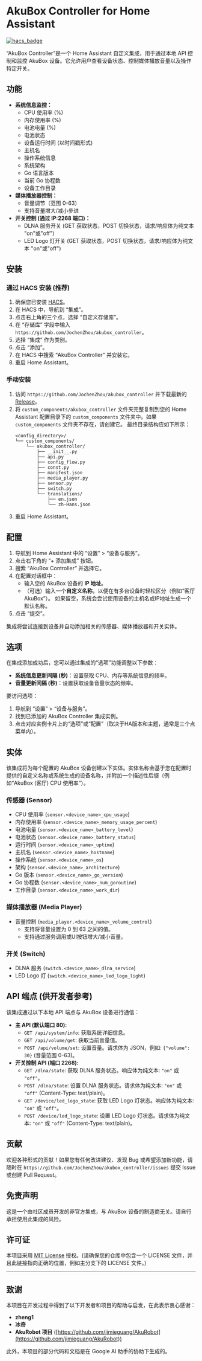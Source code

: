 # AkuBox Controller for Home Assistant

[![hacs_badge](https://img.shields.io/badge/HACS-Default-orange.svg)](https://github.com/custom-components/hacs)

“AkuBox Controller”是一个 Home Assistant 自定义集成，用于通过本地 API 控制和监控 AkuBox 设备。它允许用户查看设备状态、控制媒体播放音量以及操作特定开关。

## 功能

* **系统信息监控：**
    * CPU 使用率 (%)
    * 内存使用率 (%)
    * 电池电量 (%)
    * 电池状态
    * 设备运行时间 (以时间戳形式)
    * 主机名
    * 操作系统信息
    * 系统架构
    * Go 语言版本
    * 当前 Go 协程数
    * 设备工作目录
* **媒体播放器控制：**
    * 音量调节（范围 0-63）
    * 支持音量增大/减小步进
* **开关控制 (通过 IP:2268 端口)：**
    * DLNA 服务开关 (GET 获取状态，POST 切换状态，请求/响应体为纯文本 "on"或"off")
    * LED Logo 灯开关 (GET 获取状态，POST 切换状态，请求/响应体为纯文本 "on"或"off")

## 安装

### 通过 HACS 安装 (推荐)

1.  确保您已安装 [HACS](https://hacs.xyz/)。
2.  在 HACS 中，导航到 “集成”。
3.  点击右上角的三个点，选择 “自定义存储库”。
4.  在 “存储库” 字段中输入 `https://github.com/JochenZhou/akubox_controller`。
5.  选择 “集成” 作为类别。
6.  点击 “添加”。
7.  在 HACS 中搜索 “AkuBox Controller” 并安装它。
8.  重启 Home Assistant。

### 手动安装

1.  访问 `https://github.com/JochenZhou/akubox_controller` 并下载最新的 [Release](https://github.com/JochenZhou/akubox_controller/releases)。
2.  将 `custom_components/akubox_controller` 文件夹完整复制到您的 Home Assistant 配置目录下的 `custom_components` 文件夹中。如果 `custom_components` 文件夹不存在，请创建它。
    最终目录结构应如下所示：
    ```
    <config_directory>/
    └── custom_components/
        └── akubox_controller/
            ├── __init__.py
            ├── api.py
            ├── config_flow.py
            ├── const.py
            ├── manifest.json
            ├── media_player.py
            ├── sensor.py
            ├── switch.py
            └── translations/
                ├── en.json
                └── zh-Hans.json
    ```
3.  重启 Home Assistant。

## 配置

1.  导航到 Home Assistant 中的 “设置” > “设备与服务”。
2.  点击右下角的 “+ 添加集成” 按钮。
3.  搜索 “AkuBox Controller” 并选择它。
4.  在配置对话框中：
    * 输入您的 AkuBox 设备的 **IP 地址**。
    * （可选）输入一个**自定义名称**，以便在有多台设备时轻松区分（例如“客厅 AkuBox”）。 如果留空，系统会尝试使用设备的主机名或IP地址生成一个默认名称。
5.  点击 “提交”。

集成将尝试连接到设备并自动添加相关的传感器、媒体播放器和开关实体。

## 选项

在集成添加成功后，您可以通过集成的“选项”功能调整以下参数：

* **系统信息更新间隔 (秒)**：设置获取 CPU、内存等系统信息的频率。
* **音量更新间隔 (秒)**：设置获取设备音量状态的频率。

要访问选项：
1.  导航到 “设置” > “设备与服务”。
2.  找到已添加的 AkuBox Controller 集成实例。
3.  点击对应实例卡片上的“选项”或“配置”（取决于HA版本和主题，通常是三个点菜单内）。

## 实体

该集成将为每个配置的 AkuBox 设备创建以下实体。实体名称会基于您在配置时提供的自定义名称或系统生成的设备名称，并附加一个描述性后缀（例如“AkuBox (客厅) CPU 使用率”）。

### 传感器 (Sensor)
* CPU 使用率 (`sensor.<device_name>_cpu_usage`)
* 内存使用率 (`sensor.<device_name>_memory_usage_percent`)
* 电池电量 (`sensor.<device_name>_battery_level`)
* 电池状态 (`sensor.<device_name>_battery_status`)
* 运行时间 (`sensor.<device_name>_uptime`)
* 主机名 (`sensor.<device_name>_hostname`)
* 操作系统 (`sensor.<device_name>_os`)
* 架构 (`sensor.<device_name>_architecture`)
* Go 版本 (`sensor.<device_name>_go_version`)
* Go 协程数 (`sensor.<device_name>_num_goroutine`)
* 工作目录 (`sensor.<device_name>_work_dir`)

### 媒体播放器 (Media Player)
* 音量控制 (`media_player.<device_name>_volume_control`)
    * 支持将音量设置为 0 到 63 之间的值。
    * 支持通过服务调用或UI按钮增大/减小音量。

### 开关 (Switch)
* DLNA 服务 (`switch.<device_name>_dlna_service`)
* LED Logo 灯 (`switch.<device_name>_led_logo_light`)

## API 端点 (供开发者参考)

该集成通过以下本地 API 端点与 AkuBox 设备进行通信：

* **主 API (默认端口 80):**
    * `GET /api/system/info`: 获取系统详细信息。
    * `GET /api/volume/get`: 获取当前音量值。
    * `POST /api/volume/set`: 设置音量。请求体为 JSON，例如: `{"volume": 30}` (音量范围 0-63)。
* **开关控制 API (端口 2268):**
    * `GET /dlna/state`: 获取 DLNA 服务状态。响应体为纯文本: `"on"` 或 `"off"`。
    * `POST /dlna/state`: 设置 DLNA 服务状态。请求体为纯文本: `"on"` 或 `"off"` (Content-Type: text/plain)。
    * `GET /device/led_logo_state`: 获取 LED Logo 灯状态。响应体为纯文本: `"on"` 或 `"off"`。
    * `POST /device/led_logo_state`: 设置 LED Logo 灯状态。请求体为纯文本: `"on"` 或 `"off"` (Content-Type: text/plain)。

## 贡献

欢迎各种形式的贡献！如果您有任何改进建议、发现 Bug 或希望添加新功能，请随时在 `https://github.com/JochenZhou/akubox_controller/issues` 提交 Issue 或创建 Pull Request。

## 免责声明

这是一个由社区成员开发的非官方集成，与 AkuBox 设备的制造商无关。请自行承担使用此集成的风险。

## 许可证

本项目采用 [MIT License](https://github.com/JochenZhou/akubox_controller/blob/main/LICENSE) 授权。(请确保您的仓库中包含一个 LICENSE 文件，并且此链接指向正确的位置，例如主分支下的 LICENSE 文件。)

---
## 致谢

本项目在开发过程中得到了以下开发者和项目的帮助与启发，在此表示衷心感谢：

* **zheng1**
* **冰奇**
* **AkuRobot 项目** ([https://github.com/jimieguang/AkuRobot](https://github.com/jimieguang/AkuRobot))

此外，本项目的部分代码和文档是在 Google AI 助手的协助下生成的。

